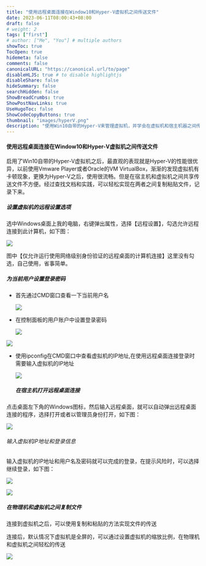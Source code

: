 ```yaml
---
title: "使用远程桌面连接在Window10和Hyper-V虚拟机之间传送文件"
date: 2023-06-11T08:00:43+08:00
draft: false
# weight: 2
tags: ["first"]
# author: ["Me", "You"] # multiple authors
showToc: true
TocOpen: true
hidemeta: false
comments: false
canonicalURL: "https://canonical.url/to/page"
disableHLJS: true # to disable highlightjs
disableShare: false
hideSummary: false
searchHidden: false
ShowBreadCrumbs: true
ShowPostNavLinks: true
UseHugoToc: false
ShowCodeCopyButtons: true
thumbnail: "images/hyperV.png"
description: "使用Win10自带的Hyper-V来管理虚拟机，并学会在虚拟机和宿主机器之间传送文件"   
---
```


#### 使用远程桌面连接在Window10和Hyper-V虚拟机之间传送文件

启用了Win10自带的Hyper-V虚拟机之后，最直观的表现就是Hyper-V的性能很优异，以前使用Vmware Player或者Oracle的VM VirtualBox，渐渐的发现虚拟机有卡顿现象，更换为Hyper-V之后，使用很流畅。但是在宿主机和虚拟机之间共享传送文件不方便。经过查找文档和实践，可以轻松实现在两者之间复制粘贴文件，记录下来。

##### 设置虚拟机的远程设置选项

选中Windows桌面上我的电脑，右键弹出属性，选择【远程设置】，勾选允许远程连接到此计算机，如下图：

![](images/remote_destop_set.png)

图中【仅允许运行使用网络级别身份验证的远程桌面的计算机连接】这里没有勾选，自己使用，省事简单。

##### 为当前用户设置登录密码

* 首先通过CMD窗口查看一下当前用户名

  ![](images/whoami.png)

* 在控制面板的用户账户中设置登录密码

  ![](images/user_setting.png)

![](images/log_password.png)

* 使用ipconfig在CMD窗口中查看虚拟机的IP地址,在使用远程桌面连接登录时需要输入虚拟机的IP地址

  ![](images/ipconfig.png)

    ##### 在宿主机打开远程桌面连接

点击桌面左下角的Windows图标，然后输入远程桌面，就可以自动弹出远程桌面连接的程序，选择打开或者以管理员身份打开，如下图：

![](images/remote_desktop_connection.png)

###### 输入虚拟机IP地址和登录信息

输入虚拟机的IP地址和用户名及密码就可以完成的登录，在提示风险时，可以选择继续登录，如下图：

![](images/connection.png)

![](images/certificate.png)

##### 在物理机和虚拟机之间复制文件

连接到虚拟机之后，可以使用复制和粘贴的方法实现文件的传送

连接后，默认情况下虚拟机是全屏的，可以通过设置虚拟机的缩放比例，在物理机和虚拟机之间轻松的传送

![](images/desktop_scale.png)
